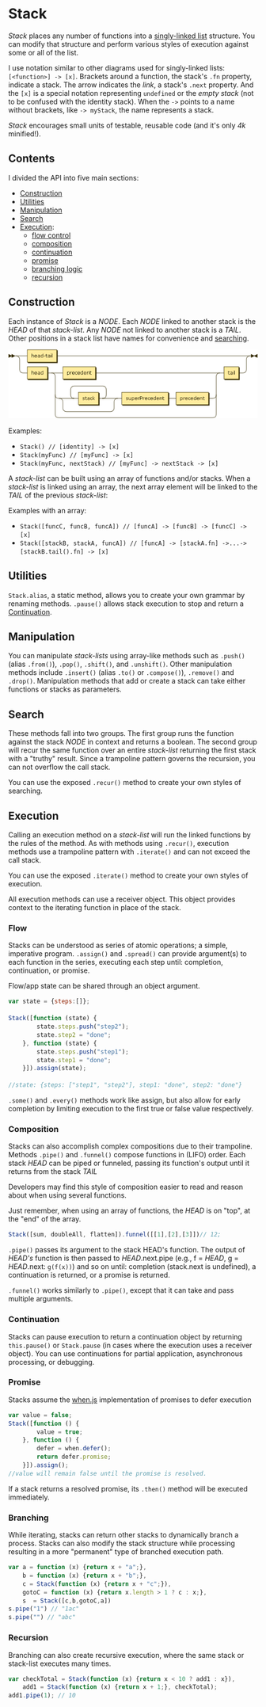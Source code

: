 # Stack

*Stack* places any number of functions into a
[singly-linked list](http://en.wikipedia.org/wiki/Linked_list) structure.  You can modify
that structure and perform various styles of execution against some or all of the list.

I use notation similar to other diagrams used for singly-linked lists: `[<function>] -> [x]`.
Brackets around a function, the stack's `.fn` property, indicate a stack.
The arrow indicates the _link_, a stack's `.next` property.
And the `[x]` is a special notation representing `undefined` or the _empty stack_ (not to
be confused with the identity stack).
When the `->` points to a name without brackets, like `-> myStack`, the name represents a stack.

*Stack* encourages small units of testable, reusable code (and it's only *4k* minified!).

## Contents

I divided the API into five main sections:

- [Construction](#construction)
- [Utilities](#utilities)
- [Manipulation](#manipulation)
- [Search](#search)
- [Execution](#execution):
    - [flow control](#flow)
    - [composition](#composition)
    - [continuation](#continuation)
    - [promise](#promise)
    - [branching logic](#branching)
    - [recursion](#recursion)

## Construction

Each instance of *Stack* is a _NODE_.  Each _NODE_ linked to another stack is the _HEAD_
of that *stack-list*.  Any _NODE_ not linked to another stack is a _TAIL_.  Other positions
in a stack list have names for convenience and [searching](#search).

![stack](img/stack.png)

Examples:

- `Stack() // [identity] -> [x]`
- `Stack(myFunc) // [myFunc] -> [x]`
- `Stack(myFunc, nextStack) // [myFunc] -> nextStack -> [x]`

A *stack-list* can be built using an array of functions and/or stacks.  When a *stack-list*
is linked using an array, the next array element will be linked to the _TAIL_ of the
previous *stack-list*:

Examples with an array:
- `Stack([funcC, funcB, funcA]) // [funcA] -> [funcB] -> [funcC] -> [x]`
- `Stack([stackB, stackA, funcA]) // [funcA] -> [stackA.fn] ->...-> [stackB.tail().fn] -> [x]`

## Utilities

`Stack.alias`, a static method, allows you to create your own grammar by renaming methods.
`.pause()` allows stack execution to stop and return a [Continuation](#continuation).

## Manipulation

You can manipulate *stack-lists* using array-like methods such as `.push()` (alias `.from()`), `.pop()`,
`.shift()`, and `.unshift()`. Other manipulation methods include `.insert()` (alias `.to()` or `.compose()`),
`.remove()` and `.drop()`.  Manipulation methods that add or create a stack can take either functions
or stacks as parameters.

## Search

These methods fall into two groups.  The first group runs the function against the stack _NODE_ in
context and returns a boolean.  The second group will recur the same function over an entire *stack-list*
returning the first stack with a "truthy" result.  Since a trampoline pattern governs the recursion,
you can not overflow the call stack.

You can use the exposed `.recur()` method to create your own styles of searching.

## Execution

Calling an execution method on a *stack-list* will run the linked functions by the rules of the method.
As with methods using `.recur()`, execution methods use a trampoline pattern with `.iterate()` and can
not exceed the call stack.

You can use the exposed `.iterate()` method to create your own styles of execution.

All execution methods can use a receiver object.  This object provides context to the iterating function
in place of the stack.

### Flow

Stacks can be understood as series of atomic operations; a simple, imperative program.
`.assign()` and `.spread()` can provide argument(s) to each function in the series, executing each
step until: completion, continuation, or promise.

Flow/app state can be shared through an object argument.

```javascript
var state = {steps:[]};

Stack([function (state) {
        state.steps.push("step2");
        state.step2 = "done";
    }, function (state) {
        state.steps.push("step1");
        state.step1 = "done";
    }]).assign(state);

//state: {steps: ["step1", "step2"], step1: "done", step2: "done"}
```

`.some()` and `.every()` methods work like assign, but also allow for early completion by limiting
execution to the first true or false value respectively.

### Composition

Stacks can also accomplish complex compositions due to their trampoline.
Methods `.pipe()` and `.funnel()` compose functions in (LIFO) order.
Each stack _HEAD_ can be piped or funneled, passing its function's output until it returns
from the stack _TAIL_

Developers may find this style of composition easier to read and reason about when using several functions.

Just remember, when using an array of functions, the _HEAD_ is on "top", at the "end" of the array.

```javascript
Stack([sum, doubleAll, flatten]).funnel([[1],[2],[3]])// 12;
```

`.pipe()` passes its argument to the stack HEAD's function.  The output of _HEAD's_
function is then passed to _HEAD_.next.pipe (e.g., f = _HEAD_, g = _HEAD_.next: `g(f(x))`) and so on
until: completion (stack.next is undefined), a continuation is returned, or a promise is returned.

`.funnel()` works similarly to `.pipe()`, except that it can take and pass multiple arguments.

### Continuation

Stacks can pause execution to return a continuation object by returning `this.pause()` or `Stack.pause`
(in cases where the execution uses a receiver object).
You can use continuations for partial application, asynchronous processing, or debugging.

### Promise

Stacks assume the [when.js](https://github.com/cujojs/when) implementation of promises to defer execution

```javascript
var value = false;
Stack([function () {
        value = true;
    }, function () {
        defer = when.defer();
        return defer.promise;
    }]).assign();
//value will remain false until the promise is resolved.
```

If a stack returns a resolved promise, its `.then()` method will be executed immediately.

### Branching

While iterating, stacks can return other stacks to dynamically branch a process.
Stacks can also modify the stack structure while processing resulting in a more "permanent"
type of branched execution path.

```javascript
var a = function (x) {return x + "a";},
    b = function (x) {return x + "b";},
    c = Stack(function (x) {return x + "c";}),
    gotoC = function (x) {return x.length > 1 ? c : x;},
    s  = Stack([c,b,gotoC,a])
s.pipe("1") // "1ac"
s.pipe("") // "abc"
```

### Recursion

Branching can also create recursive execution, where the same stack or stack-list executes many times.

```javascript
var checkTotal = Stack(function (x) {return x < 10 ? add1 : x}),
    add1 = Stack(function (x) {return x + 1;}, checkTotal);
add1.pipe(1); // 10
```